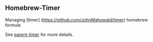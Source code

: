 ## Homebrew-Timer ##

Managing [timer] (https://github.com/JohnMahowald/timer) homebrew formula

See [parent-timer](https://github.com/JohnMahowald/parent-timer) for more details.
